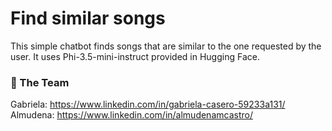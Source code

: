# Find similar songs

This simple chatbot finds songs that are similar to the one requested by the user. 
It uses Phi-3.5-mini-instruct provided in Hugging Face. 

### 👥 The Team
Gabriela: https://www.linkedin.com/in/gabriela-casero-59233a131/
Almudena: https://www.linkedin.com/in/almudenamcastro/